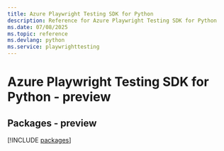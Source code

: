 ```yaml
---
title: Azure Playwright Testing SDK for Python
description: Reference for Azure Playwright Testing SDK for Python
ms.date: 07/08/2025
ms.topic: reference
ms.devlang: python
ms.service: playwrighttesting
---
```

# Azure Playwright Testing SDK for Python - preview
## Packages - preview
[!INCLUDE [packages](playwright-testing-index.md)]